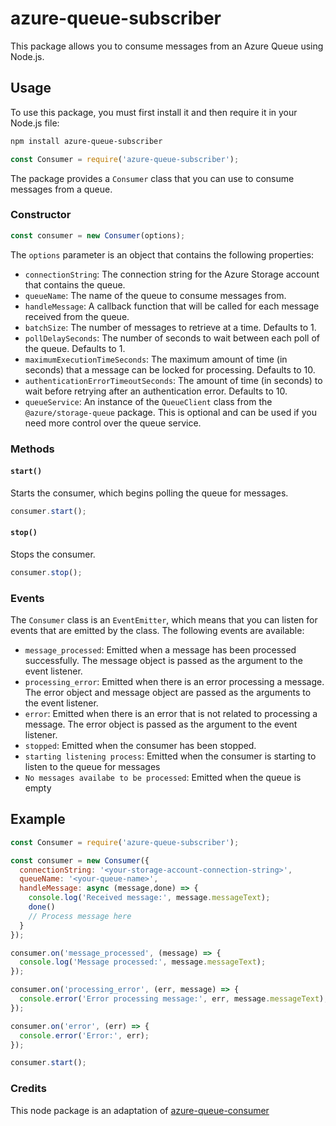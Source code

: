 
# azure-queue-subscriber

This package allows you to consume messages from an Azure Queue using Node.js.

## Usage

To use this package, you must first install it and then require it in your Node.js file:

```bash
npm install azure-queue-subscriber
```

```javascript
const Consumer = require('azure-queue-subscriber');
```

The package provides a `Consumer` class that you can use to consume messages from a queue.

### Constructor

```javascript
const consumer = new Consumer(options);
```

The `options` parameter is an object that contains the following properties:

- `connectionString`: The connection string for the Azure Storage account that contains the queue.
- `queueName`: The name of the queue to consume messages from.
- `handleMessage`: A callback function that will be called for each message received from the queue.
- `batchSize`: The number of messages to retrieve at a time. Defaults to 1.
- `pollDelaySeconds`: The number of seconds to wait between each poll of the queue. Defaults to 1.
- `maximumExecutionTimeSeconds`: The maximum amount of time (in seconds) that a message can be locked for processing. Defaults to 10.
- `authenticationErrorTimeoutSeconds`: The amount of time (in seconds) to wait before retrying after an authentication error. Defaults to 10.
- `queueService`: An instance of the `QueueClient` class from the `@azure/storage-queue` package. This is optional and can be used if you need more control over the queue service.

### Methods

#### `start()`

Starts the consumer, which begins polling the queue for messages.

```javascript
consumer.start();
```

#### `stop()`

Stops the consumer.

```javascript
consumer.stop();
```

### Events

The `Consumer` class is an `EventEmitter`, which means that you can listen for events that are emitted by the class. The following events are available:

- `message_processed`: Emitted when a message has been processed successfully. The message object is passed as the argument to the event listener.
- `processing_error`: Emitted when there is an error processing a message. The error object and message object are passed as the arguments to the event listener.
- `error`: Emitted when there is an error that is not related to processing a message. The error object is passed as the argument to the event listener.
- `stopped`: Emitted when the consumer has been stopped.
- `starting listening process`: Emitted when the consumer is starting to listen to the queue for messages
- `No messages availabe to be processed`: Emitted when the queue is empty

## Example

```javascript
const Consumer = require('azure-queue-subscriber');

const consumer = new Consumer({
  connectionString: '<your-storage-account-connection-string>',
  queueName: '<your-queue-name>',
  handleMessage: async (message,done) => {
    console.log('Received message:', message.messageText);
    done()
    // Process message here
  }
});

consumer.on('message_processed', (message) => {
  console.log('Message processed:', message.messageText);
});

consumer.on('processing_error', (err, message) => {
  console.error('Error processing message:', err, message.messageText);
});

consumer.on('error', (err) => {
  console.error('Error:', err);
});

consumer.start();
```


### Credits
This node package is an adaptation of  [azure-queue-consumer](https://www.npmjs.com/package/azure-queue-consumer)

